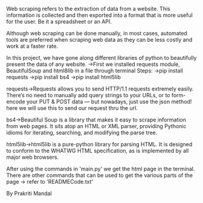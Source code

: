 Web scraping refers to the extraction of data from a website. 
This information is collected and then exported into a format that is more useful for the user. 
Be it a spreadsheet or an API.

Although web scraping can be done manually, in most cases, automated tools are preferred when scraping web data as they can be less costly and work at a faster rate.

In this project, we have gone along different libraries of python to beautifully present the data of any website.
->First we installed requests module, BeautifulSoup and html8lib in a file through terminal
Steps:
    ->pip install requests
    ->pip install bs4
    ->pip install html5lib

requests->Requests allows you to send HTTP/1.1 requests extremely easily. 
          There’s no need to manually add query strings to your URLs, or to form-encode your PUT & POST data — but nowadays, just use the json method!
          here we will use this to send our request thru the url.

bs4->Beautiful Soup is a library that makes it easy to scrape information from web pages. It sits atop an HTML or XML parser, providing Pythonic idioms for iterating, searching,        and   modifying the parse tree.

html5lib->html5lib is a pure-python library for parsing HTML.
         It is designed to conform to the WHATWG HTML specification, as is implemented by all major web browsers.

After using the commands in 'main.py' we get the html page in the terminal.
There are other commands that can be used to get the various parts of the page -> refer to 'READMECode.txt'

By Prakriti Mandal